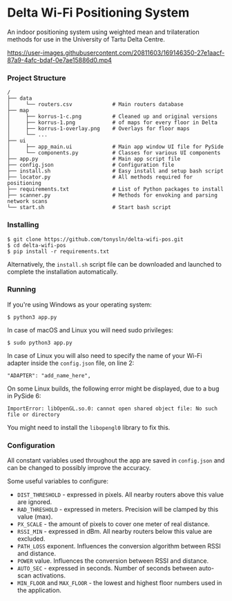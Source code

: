 # Delta Wi-Fi Positioning System
An indoor positioning system using weighted mean and trilateration methods for use in the University of Tartu Delta Centre.


https://user-images.githubusercontent.com/20811603/169146350-27e1aacf-87a9-4afc-bdaf-0e7ae15886d0.mp4


### Project Structure
```shell
/
├── data
│     └── routers.csv             # Main routers database
├── map
│     ├── korrus-1-c.png          # Cleaned up and original versions
│     ├── korrus-1.png            # of maps for every floor in Delta
│     ├── korrus-1-overlay.png    # Overlays for floor maps
│     └── ...
├── ui                      
│     ├── app_main.ui             # Main app window UI file for PySide
│     └── components.py           # Classes for various UI components
├── app.py                        # Main app script file
├── config.json                   # Configuration file
├── install.sh                    # Easy install and setup bash script
├── locator.py                    # All methods required for positioning
├── requirements.txt              # List of Python packages to install
├── scanner.py                    # Methods for envoking and parsing network scans
└── start.sh                      # Start bash script
```


### Installing

```
$ git clone https://github.com/tonysln/delta-wifi-pos.git
$ cd delta-wifi-pos
$ pip install -r requirements.txt
```

Alternatively, the `install.sh` script file can be downloaded and launched to complete the installation automatically.


### Running
If you're using Windows as your operating system:

```
$ python3 app.py
```

In case of macOS and Linux you will need sudo privileges:
```
$ sudo python3 app.py
```

In case of Linux you will also need to specify the name of your Wi-Fi adapter inside the `config.json` file, on line 2:
```
"ADAPTER": "add_name_here",
```

On some Linux builds, the following error might be displayed, due to a bug in PySide 6:

```
ImportError: libOpenGL.so.0: cannot open shared object file: No such file or directory
```

You might need to install the `libopengl0` library to fix this.


### Configuration

All constant variables used throughout the app are saved in `config.json` and can be changed to possibly improve the accuracy. 

Some useful variables to configure:

- `DIST_THRESHOLD` - expressed in pixels. All nearby routers above this value are ignored.
- `RAD_THRESHOLD` - expressed in meters. Precision will be clamped by this value (max).
- `PX_SCALE` - the amount of pixels to cover one meter of real distance.
- `RSSI_MIN` - expressed in dBm. All nearby routers below this value are excluded.
- `PATH_LOSS` exponent. Influences the conversion algorithm between RSSI and distance.
- `POWER` value. Influences the conversion between RSSI and distance.
- `AUTO_SEC` - expressed in seconds. Number of seconds between auto-scan activations.
- `MIN_FLOOR` and `MAX_FLOOR` - the lowest and highest floor numbers used in the application.
